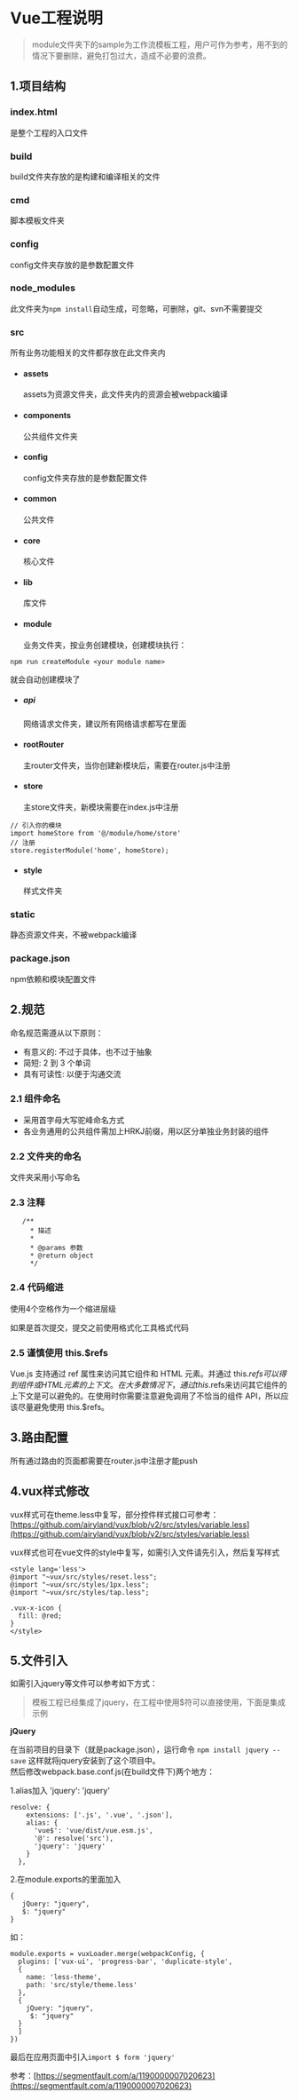 # Vue工程说明

> module文件夹下的sample为工作流模板工程，用户可作为参考，用不到的情况下要删除，避免打包过大，造成不必要的浪费。

## 1.项目结构

### index.html

是整个工程的入口文件

### build

build文件夹存放的是构建和编译相关的文件

### cmd

脚本模板文件夹

### config

config文件夹存放的是参数配置文件

### node\_modules

此文件夹为`npm install`自动生成，可忽略，可删除，git、svn不需要提交

### src

所有业务功能相关的文件都存放在此文件夹内

* #### assets

  assets为资源文件夹，此文件夹内的资源会被webpack编译

* #### components

  公共组件文件夹

* #### config

  config文件夹存放的是参数配置文件

* #### common

  公共文件

* #### core

  核心文件

* #### lib

  库文件

* #### module

  业务文件夹，按业务创建模块，创建模块执行：

```
npm run createModule <your module name>
```

就会自动创建模块了

* ##### api

  网络请求文件夹，建议所有网络请求都写在里面

* #### rootRouter

  主router文件夹，当你创建新模块后，需要在router.js中注册

* #### store

  主store文件夹，新模块需要在index.js中注册

```
// 引入你的模块
import homeStore from '@/module/home/store'  
// 注册
store.registerModule('home', homeStore);
```

* #### style

  样式文件夹

### static

静态资源文件夹，不被webpack编译

### package.json

npm依赖和模块配置文件

## 2.规范

命名规范需遵从以下原则：

* 有意义的: 不过于具体，也不过于抽象 
* 简短: 2 到 3 个单词
* 具有可读性: 以便于沟通交流

### 2.1 组件命名

* 采用首字母大写驼峰命名方式 
* 各业务通用的公共组件需加上HRKJ前缀，用以区分单独业务封装的组件

### 2.2 文件夹的命名

文件夹采用小写命名

### 2.3 注释

```
   /**
     * 描述
     * 
     * @params 参数
     * @return object
     */
```

### 2.4 代码缩进

使用4个空格作为一个缩进层级

如果是首次提交，提交之前使用格式化工具格式代码

### 2.5 谨慎使用 this.$refs

Vue.js 支持通过 ref 属性来访问其它组件和 HTML 元素。并通过 this.$refs 可以得到组件或 HTML 元素的上下文。在大多数情况下，通过 this.$refs来访问其它组件的上下文是可以避免的。在使用时你需要注意避免调用了不恰当的组件 API，所以应该尽量避免使用 this.$refs。

## 3.路由配置

所有通过路由的页面都需要在router.js中注册才能push

## 4.vux样式修改

vux样式可在theme.less中复写，部分控件样式接口可参考：  
[https://github.com/airyland/vux/blob/v2/src/styles/variable.less](https://github.com/airyland/vux/blob/v2/src/styles/variable.less)

vux样式也可在vue文件的style中复写，如需引入文件请先引入，然后复写样式

```
<style lang='less'>
@import "~vux/src/styles/reset.less";
@import "~vux/src/styles/1px.less";
@import "~vux/src/styles/tap.less";

.vux-x-icon {
  fill: @red;
}
</style>
```

## 5.文件引入

如需引入jquery等文件可以参考如下方式：

> 模板工程已经集成了jquery，在工程中使用$符可以直接使用，下面是集成示例

**jQuery**

在当前项目的目录下（就是package.json），运行命令 `npm install jquery --save`  这样就将jquery安装到了这个项目中。  
然后修改webpack.base.conf.js\(在build文件下\)两个地方：

1.alias加入 'jquery': 'jquery'

```
resolve: {
    extensions: ['.js', '.vue', '.json'],
    alias: {
      'vue$': 'vue/dist/vue.esm.js',
      '@': resolve('src'),
      'jquery': 'jquery'
    }
  },
```

2.在module.exports的里面加入

```
{
   jQuery: "jquery",
   $: "jquery"
}
```

如：

```
module.exports = vuxLoader.merge(webpackConfig, {
  plugins: ['vux-ui', 'progress-bar', 'duplicate-style',
  {
    name: 'less-theme',
    path: 'src/style/theme.less'
  },
  {
    jQuery: "jquery",
     $: "jquery"
  }
  ]
})
```

最后在应用页面中引入`import $ form 'jquery'`

参考：[https://segmentfault.com/a/1190000007020623](https://segmentfault.com/a/1190000007020623)

## 



